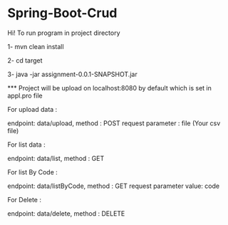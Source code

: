 # Spring-Boot-Crud


Hi!
To run program in project directory

1- mvn clean install

2- cd target

3- java -jar assignment-0.0.1-SNAPSHOT.jar    


*** Project will be upload on localhost:8080 by default which is set in appl.pro file

For upload data :

endpoint: data/upload,
method : POST
request parameter : file (Your csv file)


For list data :

endpoint: data/list,
method : GET


For list By Code :

endpoint: data/listByCode,
method : GET
request parameter  value: code


For Delete :

endpoint: data/delete,
method : DELETE


